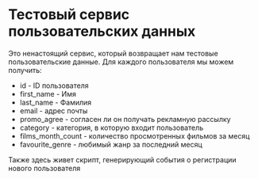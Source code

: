 # Тестовый сервис пользовательских данных

Это ненастоящий сервис, который возвращает нам тестовые пользовательские данные. Для каждого пользователя мы можем получить:

 - id - ID пользователя
 - first_name - Имя
 - last_name - Фамилия
 - email - адрес почты
 - promo_agree - согласен ли он получать рекламную рассылку
 - category - категория, в которую входит пользователь
 - films_month_count - количество просмотренных фильмов за месяц
 - favourite_genre - любимый жанр за последний месяц

Также здесь живет скрипт, генерирующий события о регистрации нового пользователя
